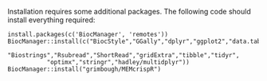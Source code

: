 Installation requires some additional packages.  The following code should install everything required:

```{r}
install.packages(c('BiocManager', 'remotes'))
BiocManager::install(c("BiocStyle","GGally","dplyr","ggplot2","data.table","lmerTest",
           "Biostrings","Rsubread","ShortRead","gridExtra","tibble","tidyr",
           "optimx","stringr","hadley/multidplyr"))
BiocManager::install("grimbough/MEMcrispR")           
```